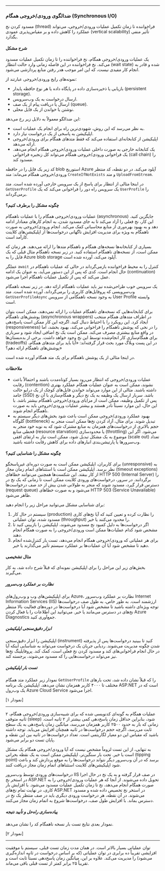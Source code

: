 
---

### **ضدالگوی ورودی/خروجی همگام (Synchronous I/O)**

مسدود کردن نخ (thread) فراخواننده تا زمان تکمیل عملیات ورودی/خروجی، می‌تواند عملکرد را کاهش داده و بر مقیاس‌پذیری عمودی (vertical scalability) تأثیر منفی بگذارد.

#### **شرح مشکل**

یک عملیات ورودی/خروجی همگام، نخ فراخواننده را تا زمان تکمیل عملیات مسدود می‌کند. نخ فراخواننده در این فاصله زمانی وارد حالت انتظار (wait state) شده و قادر به انجام کار مفیدی نیست، که این امر موجب هدر رفتن منابع پردازشی می‌شود.

نمونه‌های رایج ورودی/خروجی عبارتند از:
*   بازیابی یا ذخیره‌سازی داده در پایگاه داده یا هر نوع حافظه پایدار (persistent storage).
*   ارسال درخواست به یک وب‌سرویس.
*   ارسال یا دریافت پیام از یک صف (queue).
*   نوشتن یا خواندن از یک فایل محلی.

این ضدالگو معمولاً به دلایل زیر رخ می‌دهد:
*   به نظر می‌رسد که این روش، شهودی‌ترین راه برای انجام یک عملیات است.
*   اپلیکیشن به پاسخی از یک درخواست نیاز دارد.
*   اپلیکیشن از کتابخانه‌ای استفاده می‌کند که فقط متدهای همگام برای ورودی/خروجی ارائه می‌دهد.
*   یک کتابخانه خارجی به صورت داخلی عملیات ورودی/خروجی همگام انجام می‌دهد. یک فراخوانی ورودی/خروجی همگام می‌تواند کل زنجیره فراخوانی (call chain) را مسدود کند.

کد زیر یک فایل را در حافظه blob استوریج Azure آپلود می‌کند. در دو نقطه، کد منتظر ورودی/خروجی همگام می‌ماند: متد `CreateIfNotExists` و متد `UploadFromStream`.

در اینجا مثالی از انتظار برای پاسخ از یک سرویس خارجی آورده شده است. متد `GetUserProfile` یک سرویس راه دور را فراخوانی می‌کند که یک `UserProfile` را برمی‌گرداند.

#### **چگونه مشکل را برطرف کنیم؟**

عملیات ورودی/خروجی همگام را با عملیات ناهمگام (asynchronous) جایگزین کنید. این کار، نخ فعلی را آزاد می‌کند تا به جای مسدود شدن، به انجام کارهای معنادار ادامه دهد و به بهبود بهره‌وری از منابع محاسباتی کمک می‌کند. انجام ورودی/خروجی به صورت ناهمگام به ویژه برای مدیریت افزایش ناگهانی درخواست‌ها از اپلیکیشن‌های کلاینت کارآمد است.

بسیاری از کتابخانه‌ها نسخه‌های همگام و ناهمگام متدها را ارائه می‌دهند. هر زمان که ممکن است، از نسخه‌های ناهمگام استفاده کنید. در زیر نسخه ناهمگام مثال قبلی که یک فایل را به Azure blob storage آپلود می‌کند، آورده شده است.

عملگر `await` کنترل را به محیط فراخواننده بازمی‌گرداند در حالی که عملیات ناهمگام در حال انجام است. کدی که پس از این دستور می‌آید، به عنوان یک ادامه (continuation) عمل می‌کند که پس از تکمیل عملیات ناهمگام اجرا می‌شود.

یک سرویس خوب طراحی‌شده نیز باید عملیات ناهمگام ارائه دهد. در زیر نسخه ناهمگام وب‌سرویسی که پروفایل‌های کاربری را برمی‌گرداند، آورده شده است. متد `GetUserProfileAsync` به وجود نسخه ناهمگامی از سرویس User Profile وابسته است.

برای کتابخانه‌هایی که نسخه‌های ناهمگام عملیات را ارائه نمی‌دهند، ممکن است بتوان پوشش‌های ناهمگام (asynchronous wrappers) در اطراف متدهای همگام منتخب ایجاد کرد. این رویکرد را با احتیاط دنبال کنید. اگرچه این کار ممکن است پاسخ‌دهی (responsiveness) را در نخی که پوشش ناهمگام را فراخوانی می‌کند، بهبود بخشد، اما در واقع منابع بیشتری مصرف می‌کند. ممکن است یک نخ اضافی ایجاد شود و سرباری برای همگام‌سازی کار انجام‌شده توسط این نخ وجود خواهد داشت. برخی از بده‌بستان‌ها (tradeoffs) در این پست وبلاگ مورد بحث قرار گرفته‌اند: «آیا باید برای متدهای همگام، پوشش‌های ناهمگام ارائه دهم؟»

در اینجا مثالی از یک پوشش ناهمگام برای یک متد همگام آورده شده است.

#### **ملاحظات**
*   عملیات ورودی/خروجی که انتظار می‌رود بسیار کوتاه‌مدت باشند و احتمالاً باعث رقابت (contention) نشوند، ممکن است به عنوان عملیات همگام عملکرد بهتری داشته باشند. مثالی از این موارد می‌تواند خواندن فایل‌های کوچک از یک درایو حالت جامد (SSD) باشد. سربار ارسال یک وظیفه به یک نخ دیگر و همگام‌سازی با آن نخ پس از تکمیل وظیفه، ممکن است از مزایای ورودی/خروجی ناهمگام بیشتر باشد. با این حال، این موارد نسبتاً نادر هستند و بیشتر عملیات ورودی/خروجی باید به صورت ناهمگام انجام شوند.
*   بهبود عملکرد ورودی/خروجی ممکن است باعث شود بخش‌های دیگر سیستم به گلوگاه (bottleneck) تبدیل شوند. برای مثال، آزاد کردن نخ‌ها ممکن است منجر به حجم بالاتری از درخواست‌های همزمان به منابع مشترک شود که به نوبه خود منجر به قحطی منابع (resource starvation) یا محدودسازی (throttling) می‌شود. اگر این موضوع به یک مشکل تبدیل شود، ممکن است نیاز به ارتقای افقی (scale out) تعداد وب‌سرورها یا پارتیشن‌بندی انبارهای داده برای کاهش رقابت داشته باشید.

#### **چگونه مشکل را شناسایی کنیم؟**
برای کاربران، اپلیکیشن ممکن است به صورت دوره‌ای غیرپاسخگو (unresponsive) به نظر برسد. اپلیکیشن ممکن است با استثناهای اتمام زمان مجاز (timeout exceptions) از کار بیفتد. این شکست‌ها همچنین می‌توانند خطاهای HTTP 500 (Internal Server) را برگردانند. در سرور، درخواست‌های ورودی کلاینت ممکن است تا زمانی که یک نخ در دسترس قرار گیرد، مسدود شوند که منجر به طولانی شدن بیش از حد صف درخواست‌ها (request queue) می‌شود و به صورت خطاهای HTTP 503 (Service Unavailable) ظاهر می‌شود.

برای شناسایی مشکل می‌توانید مراحل زیر را انجام دهید:
1.  سیستم در حال کار (production) را نظارت کرده و تعیین کنید که آیا نخ‌های کاری مسدود شده، توان عملیاتی (throughput) را محدود می‌کنند یا خیر.
2.  اگر درخواست‌ها به دلیل کمبود نخ مسدود می‌شوند، اپلیکیشن را بازبینی کنید تا مشخص شود کدام عملیات‌ها ممکن است ورودی/خروجی را به صورت همگام انجام دهند.
3.  برای هر عملیاتی که ورودی/خروجی همگام انجام می‌دهد، تست بار کنترل‌شده انجام دهید تا مشخص شود آیا آن عملیات‌ها بر عملکرد سیستم تأثیر می‌گذارند یا خیر.

#### **مثال تشخیصی**
بخش‌های زیر این مراحل را برای اپلیکیشن نمونه‌ای که قبلاً شرح داده شد، به کار می‌گیرند.

##### **نظارت بر عملکرد وب‌سرور**
برای اپلیکیشن‌های وب و وب‌رول‌های Azure، نظارت بر عملکرد وب‌سرور Internet Information Services (IIS) ارزشمند است. به طور خاص، به طول صف درخواست‌ها توجه ویژه‌ای داشته باشید تا مشخص شود آیا درخواست‌ها در دوره‌های فعالیت بالا منتظر نخ‌های در دسترس می‌مانند یا خیر. می‌توانید این اطلاعات را با فعال کردن Azure Diagnostics جمع‌آوری کنید.

##### **ابزار دقیق‌سنجی اپلیکیشن**
اپلیکیشن را ابزار دقیق‌سنجی (instrument) کنید تا ببینید درخواست‌ها پس از پذیرفته شدن چگونه مدیریت می‌شوند. ردیابی جریان یک درخواست می‌تواند به شناسایی اینکه آیا در حال انجام فراخوانی‌های کند و مسدود کردن نخ فعلی است، کمک کند. پروفایلینگ نخ‌ها نیز می‌تواند درخواست‌هایی را که مسدود می‌شوند، برجسته کند.

##### **تست بار اپلیکیشن**
نمودار زیر عملکرد متد همگام `GetUserProfile` را که قبلاً نشان داده شد، تحت بارهای مختلف تا ۴۰۰۰ کاربر همزمان نشان می‌دهد. اپلیکیشن یک برنامه ASP.NET است که در یک وب‌رول Azure Cloud Service اجرا می‌شود.

[نمودار ۱]

---

عملیات همگام به گونه‌ای کدنویسی شده که برای شبیه‌سازی ورودی/خروجی همگام، ۲ ثانیه متوقف (sleep) شود، بنابراین حداقل زمان پاسخ‌دهی کمی بیشتر از ۲ ثانیه است. زمانی که بار به حدود ۲۵۰۰ کاربر همزمان می‌رسد، میانگین زمان پاسخ‌دهی به یک سطح ثابت می‌رسد، اگرچه حجم درخواست‌ها در ثانیه همچنان افزایش می‌یابد. توجه داشته باشید که مقیاس این دو معیار لگاریتمی است. تعداد درخواست‌ها در ثانیه بین این نقطه و پایان تست دو برابر می‌شود.

به تنهایی، از این تست لزوماً مشخص نیست که آیا ورودی/خروجی همگام یک مشکل است یا خیر. تحت بار سنگین‌تر، اپلیکیشن ممکن است به یک نقطه بحرانی (tipping point) برسد که در آن وب‌سرور دیگر نتواند درخواست‌ها را به موقع پردازش کند و باعث شود اپلیکیشن‌های کلاینت استثناهای اتمام زمان مجاز دریافت کنند.

درخواست‌های ورودی توسط وب‌سرور IIS در صف قرار گرفته و به یک نخ در حال اجرا در استخر نخ ASP.NET تحویل داده می‌شوند. از آنجا که هر عملیات ورودی/خروجی را به صورت همگام انجام می‌دهد، نخ تا زمان تکمیل عملیات مسدود می‌شود. با افزایش بار کاری، در نهایت تمام نخ‌های ASP.NET در استخر نخ تخصیص داده شده و مسدود می‌شوند. در آن نقطه، هر درخواست ورودی دیگری باید در صف منتظر یک نخ در دسترس بماند. با افزایش طول صف، درخواست‌ها شروع به اتمام زمان مجاز می‌کنند.

##### **پیاده‌سازی راه‌حل و تأیید نتیجه**
نمودار بعدی نتایج تست بار نسخه ناهمگام کد را نشان می‌دهد.

[نمودار ۲]

---

توان عملیاتی بسیار بالاتر است. در همان مدت زمان تست قبلی، سیستم با موفقیت افزایشی تقریباً ده برابری در توان عملیاتی (که بر اساس درخواست در ثانیه اندازه‌گیری می‌شود) را مدیریت می‌کند. علاوه بر این، میانگین زمان پاسخ‌دهی نسبتاً ثابت است و تقریباً ۲۵ برابر کمتر از تست قبلی باقی می‌ماند.
